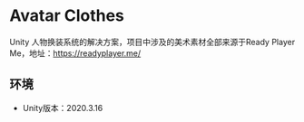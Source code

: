 # Avatar Clothes

Unity 人物换装系统的解决方案，项目中涉及的美术素材全部来源于Ready Player Me，地址：https://readyplayer.me/ 

## 环境

- Unity版本：2020.3.16



